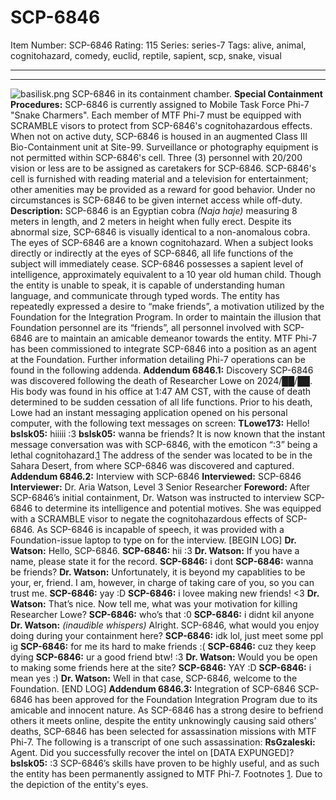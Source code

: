 # SCP-6846
Item Number: SCP-6846
Rating: 115
Series: series-7
Tags: alive, animal, cognitohazard, comedy, euclid, reptile, sapient, scp, snake, visual

---

* * *
![basilisk.png](https://scp-wiki.wdfiles.com/local--files/scp-6846/basilisk.png)
SCP-6846 in its containment chamber.
**Special Containment Procedures:** SCP-6846 is currently assigned to Mobile Task Force Phi-7 "Snake Charmers". Each member of MTF Phi-7 must be equipped with SCRAMBLE visors to protect from SCP-6846's cognitohazardous effects.
When not on active duty, SCP-6846 is housed in an augmented Class III Bio-Containment unit at Site-99. Surveillance or photography equipment is not permitted within SCP-6846's cell. Three (3) personnel with 20/200 vision or less are to be assigned as caretakers for SCP-6846.
SCP-6846's cell is furnished with reading material and a television for entertainment; other amenities may be provided as a reward for good behavior. Under no circumstances is SCP-6846 to be given internet access while off-duty.
**Description:** SCP-6846 is an Egyptian cobra _(Naja haje)_ measuring 8 meters in length, and 2 meters in height when fully erect. Despite its abnormal size, SCP-6846 is visually identical to a non-anomalous cobra.
The eyes of SCP-6846 are a known cognitohazard. When a subject looks directly or indirectly at the eyes of SCP-6846, all life functions of the subject will immediately cease.
SCP-6846 possesses a sapient level of intelligence, approximately equivalent to a 10 year old human child. Though the entity is unable to speak, it is capable of understanding human language, and communicate through typed words. The entity has repeatedly expressed a desire to “make friends”, a motivation utilized by the Foundation for the Integration Program. In order to maintain the illusion that Foundation personnel are its “friends”, all personnel involved with SCP-6846 are to maintain an amicable demeanor towards the entity.
MTF Phi-7 has been commissioned to integrate SCP-6846 into a position as an agent at the Foundation. Further information detailing Phi-7 operations can be found in the following addenda.
**Addendum 6846.1:** Discovery
SCP-6846 was discovered following the death of Researcher Lowe on 2024/██/██. His body was found in his office at 1:47 AM CST, with the cause of death determined to be sudden cessation of all life functions. Prior to his death, Lowe had an instant messaging application opened on his personal computer, with the following text messages on screen:
**TLowe173:** Hello!
**bslsk05:** hiiiii :3
**bslsk05:** wanna be friends?
It is now known that the instant message conversation was with SCP-6846, with the emoticon “:3” being a lethal cognitohazard.[1](javascript:;) The address of the sender was located to be in the Sahara Desert, from where SCP-6846 was discovered and captured.
**Addendum 6846.2:** Interview with SCP-6846
**Interviewed:** SCP-6846
**Interviewer:** Dr. Aria Watson, Level 3 Senior Researcher
**Foreword:** After SCP-6846’s initial containment, Dr. Watson was instructed to interview SCP-6846 to determine its intelligence and potential motives. She was equipped with a SCRAMBLE visor to negate the cognitohazardous effects of SCP-6846. As SCP-6846 is incapable of speech, it was provided with a Foundation-issue laptop to type on for the interview.
[BEGIN LOG]
**Dr. Watson:** Hello, SCP-6846.
**SCP-6846:** hii :3
**Dr. Watson:** If you have a name, please state it for the record.
**SCP-6846:** i dont
**SCP-6846:** wanna be friends?
**Dr. Watson:** Unfortunately, it is beyond my capablities to be your, er, friend. I am, however, in charge of taking care of you, so you can trust me.
**SCP-6846:** yay :D
**SCP-6846:** i lovee making new friends! <3
**Dr. Watson:** That’s nice. Now tell me, what was your motivation for killing Researcher Lowe?
**SCP-6846:** who’s that :0
**SCP-6846:** i didnt kil anyone
**Dr. Watson:** _(inaudible whispers)_ Alright. SCP-6846, what would you enjoy doing during your containment here?
**SCP-6846:** idk lol, just meet some ppl ig
**SCP-6846:** for me its hard to make friends :(
**SCP-6846:** cuz they keep dying
**SCP-6846:** ur a good friend btw! :3
**Dr. Watson:** Would you be open to making some friends here at the site?
**SCP-6846:** YAY :D
**SCP-6846:** i mean yes :)
**Dr. Watson:** Well in that case, SCP-6846, welcome to the Foundation.
[END LOG]
**Addendum 6846.3:** Integration of SCP-6846
SCP-6846 has been approved for the Foundation Integration Program due to its amicable and innocent nature. As SCP-6846 has a strong desire to befriend others it meets online, despite the entity unknowingly causing said others’ deaths, SCP-6846 has been selected for assassination missions with MTF Phi-7. The following is a transcript of one such assassination:
**RsGzaleski:** Agent. Did you successfully recover the intel on [DATA EXPUNGED]?
**bslsk05:** :3
SCP-6846’s skills have proven to be highly useful, and as such the entity has been permanently assigned to MTF Phi-7.
Footnotes
[1](javascript:;). Due to the depiction of the entity's eyes.